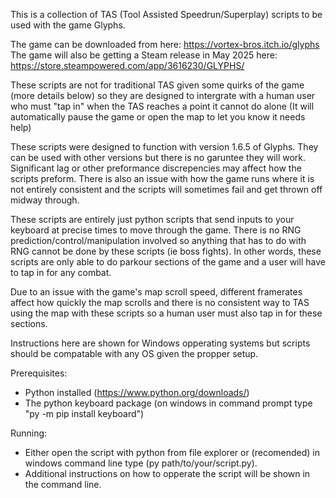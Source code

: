 This is a collection of TAS (Tool Assisted Speedrun/Superplay) scripts to be used with the game Glyphs.

The game can be downloaded from here: https://vortex-bros.itch.io/glyphs  
The game will also be getting a Steam release in May 2025 here: https://store.steampowered.com/app/3616230/GLYPHS/

These scripts are not for traditional TAS given some quirks of the game (more details below) so they are designed to intergrate with a human user who must "tap in" when the TAS reaches a point it cannot do alone (It will automatically pause the game or open the map to let you know it needs help) 

These scripts were designed to function with version 1.6.5 of Glyphs. They can be used with other versions but there is no garuntee they will work. Significant lag or other preformance discrepencies may affect how the scripts preform. There is also an issue with how the game runs where it is not entirely consistent and the scripts will sometimes fail and get thrown off midway through.

These scripts are entirely just python scripts that send inputs to your keyboard at precise times to move through the game. There is no RNG prediction/control/manipulation involved so anything that has to do with RNG cannot be done by these scripts (ie boss fights). In other words, these scripts are only able to do parkour sections of the game and a user will have to tap in for any combat.

Due to an issue with the game's map scroll speed, different framerates affect how quickly the map scrolls and there is no consistent way to TAS using the map with these scripts so a human user must also tap in for these sections.

Instructions here are shown for Windows opperating systems but scripts should be compatable with any OS given the propper setup.


Prerequisites:
- Python installed (https://www.python.org/downloads/)
- The python keyboard package (on windows in command prompt type "py -m pip install keyboard")


Running:
- Either open the script with python from file explorer or (recomended) in windows command line type (py path/to/your/script.py).
- Additional instructions on how to opperate the script will be shown in the command line.
